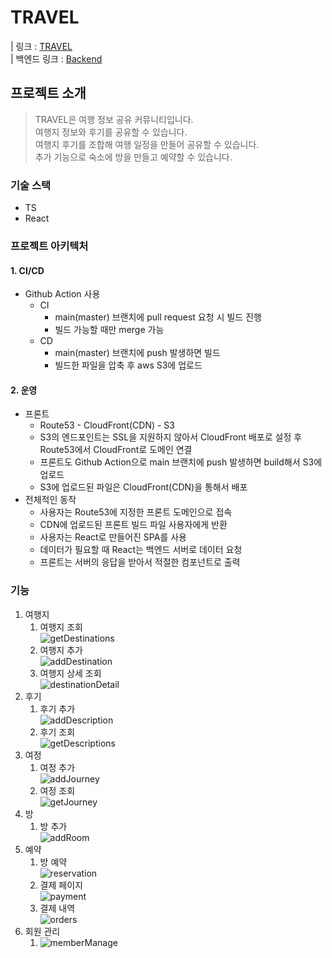 # TRAVEL

| 링크 : [TRAVEL](https://travel.sjungwon.site)  
| 백엔드 링크 : [Backend](https://github.com/sjungwon/travel-backend)

## 프로젝트 소개

> TRAVEL은 여행 정보 공유 커뮤니티입니다.  
> 여행지 정보와 후기를 공유할 수 있습니다.  
> 여행지 후기를 조합해 여행 일정을 만들어 공유할 수 있습니다.  
> 추가 기능으로 숙소에 방을 만들고 예약할 수 있습니다.

### 기술 스택

- TS
- React

### 프로젝트 아키텍처

#### 1. CI/CD

- Github Action 사용
  - CI
    - main(master) 브랜치에 pull request 요청 시 빌드 진행
    - 빌드 가능할 때만 merge 가능
  - CD
    - main(master) 브랜치에 push 발생하면 빌드
    - 빌드한 파일을 압축 후 aws S3에 업로드

#### 2. 운영

- 프론트
  - Route53 - CloudFront(CDN) - S3
  - S3의 엔드포인트는 SSL을 지원하지 않아서 CloudFront 배포로 설정 후 Route53에서 CloudFront로 도메인 연결
  - 프론트도 Github Action으로 main 브랜치에 push 발생하면 build해서 S3에 업로드
  - S3에 업로드된 파일은 CloudFront(CDN)을 통해서 배포
- 전체적인 동작
  - 사용자는 Route53에 지정한 프론트 도메인으로 접속
  - CDN에 업로드된 프론트 빌드 파일 사용자에게 반환
  - 사용자는 React로 만들어진 SPA를 사용
  - 데이터가 필요할 때 React는 백엔드 서버로 데이터 요청
  - 프론트는 서버의 응답을 받아서 적절한 컴포넌트로 출력

### 기능

1. 여행지
   1. 여행지 조회  
      ![getDestinations](./docs/getDestinations.png)
   2. 여행지 추가  
      ![addDestination](./docs/addDestination.png)
   3. 여행지 상세 조회  
      ![destinationDetail](./docs/destinationDetail.png)
2. 후기
   1. 후기 추가  
      ![addDescription](./docs/addDescription.png)
   2. 후기 조회  
      ![getDescriptions](./docs/getDescriptions.png)
3. 여정
   1. 여정 추가  
      ![addJourney](./docs/addJourney.png)
   2. 여정 조회  
      ![getJourney](./docs/getJourneys.png)
4. 방
   1. 방 추가  
      ![addRoom](./docs/addRoom.png)
5. 예약
   1. 방 예약  
      ![reservation](./docs/reservation.png)
   2. 결제 페이지  
      ![payment](./docs/payment.png)
   3. 결제 내역  
      ![orders](./docs/orders.png)
6. 회원 관리
   1. ![memberManage](./docs/memberManage.png)
